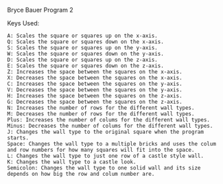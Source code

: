 Bryce Bauer
Program 2 

Keys Used:

	A: Scales the square or squares up on the x-axis.
	Q: Scales the square or squares down on the x-axis.
	S: Scales the square or squares up on the y-axis.
	W: Scales the square or squares down on the y-axis.
	D: Scales the square or squares up on the z-axis.
	E: Scales the square or squares down on the z-axis.
	Z: Increases the space between the squares on the x-axis.
	X: Decreases the space between the squares on the x-axis.
	C: Increases the space between the squares on the y-axis.
	V: Decreases the space between the squares on the y-axis.
	H: Increases the space between the squares on the z-axis.
	G: Decreases the space between the squares on the z-axis.
	N: Increases the number of rows for the different wall types.
	M: Decreases the number of rows for the different wall types.
	Plus: Increases the number of colums for the different wall types.
	Minus: Decreases the number of colums for the different wall types.
	J: Changes the wall type to the original square when the program starts.
	Space: Changes the wall type to a multiple bricks and uses the colum and row numbers for how many squares will fit into the space.
	L: Changes the wall type to just one row of a castle style wall.
	K: Changes the wall type to a castle look.
	Semicolon: Changes the wall type to one solid wall and its size depends on how big the row and colum number are.
